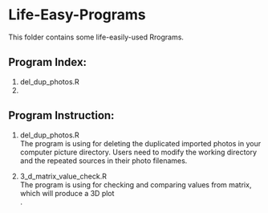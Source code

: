 # Life-Easy-Programs
This folder contains some life-easily-used Rrograms.

## Program Index: <br/>
1. del_dup_photos.R<br/>
2. <br/>

## Program Instruction: <br/>
1. del_dup_photos.R <br/>
The program is using for deleting the duplicated imported photos in your computer picture directory. 
Users need to modify the working directory and the repeated sources in their photo filenames. <br/>

2. 3_d_matrix_value_check.R <br/>
The program is using for checking and comparing values from matrix, which will produce a 3D plot <br/>.
